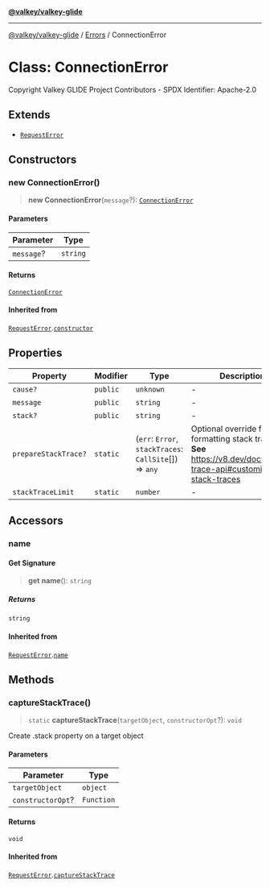 [**@valkey/valkey-glide**](../../README.md)

***

[@valkey/valkey-glide](../../modules.md) / [Errors](../README.md) / ConnectionError

# Class: ConnectionError

Copyright Valkey GLIDE Project Contributors - SPDX Identifier: Apache-2.0

## Extends

- [`RequestError`](RequestError.md)

## Constructors

### new ConnectionError()

> **new ConnectionError**(`message`?): [`ConnectionError`](ConnectionError.md)

#### Parameters

| Parameter | Type |
| ------ | ------ |
| `message`? | `string` |

#### Returns

[`ConnectionError`](ConnectionError.md)

#### Inherited from

[`RequestError`](RequestError.md).[`constructor`](RequestError.md#constructors)

## Properties

| Property | Modifier | Type | Description | Inherited from |
| ------ | ------ | ------ | ------ | ------ |
| <a id="cause"></a> `cause?` | `public` | `unknown` | - | [`RequestError`](RequestError.md).[`cause`](RequestError.md#cause) |
| <a id="message-1"></a> `message` | `public` | `string` | - | [`RequestError`](RequestError.md).[`message`](RequestError.md#message-1) |
| <a id="stack"></a> `stack?` | `public` | `string` | - | [`RequestError`](RequestError.md).[`stack`](RequestError.md#stack) |
| <a id="preparestacktrace"></a> `prepareStackTrace?` | `static` | (`err`: `Error`, `stackTraces`: `CallSite`[]) => `any` | Optional override for formatting stack traces **See** https://v8.dev/docs/stack-trace-api#customizing-stack-traces | [`RequestError`](RequestError.md).[`prepareStackTrace`](RequestError.md#preparestacktrace) |
| <a id="stacktracelimit"></a> `stackTraceLimit` | `static` | `number` | - | [`RequestError`](RequestError.md).[`stackTraceLimit`](RequestError.md#stacktracelimit) |

## Accessors

### name

#### Get Signature

> **get** **name**(): `string`

##### Returns

`string`

#### Inherited from

[`RequestError`](RequestError.md).[`name`](RequestError.md#name)

## Methods

### captureStackTrace()

> `static` **captureStackTrace**(`targetObject`, `constructorOpt`?): `void`

Create .stack property on a target object

#### Parameters

| Parameter | Type |
| ------ | ------ |
| `targetObject` | `object` |
| `constructorOpt`? | `Function` |

#### Returns

`void`

#### Inherited from

[`RequestError`](RequestError.md).[`captureStackTrace`](RequestError.md#capturestacktrace)
